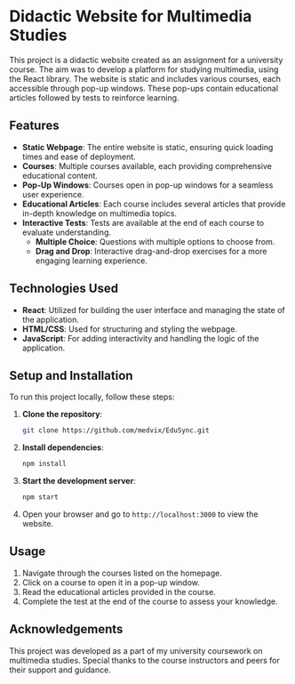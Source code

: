 # Didactic Website for Multimedia Studies

This project is a didactic website created as an assignment for a university course. The aim was to develop a platform for studying multimedia, using the React library. The website is static and includes various courses, each accessible through pop-up windows. These pop-ups contain educational articles followed by tests to reinforce learning.

## Features

- **Static Webpage**: The entire website is static, ensuring quick loading times and ease of deployment.
- **Courses**: Multiple courses available, each providing comprehensive educational content.
- **Pop-Up Windows**: Courses open in pop-up windows for a seamless user experience.
- **Educational Articles**: Each course includes several articles that provide in-depth knowledge on multimedia topics.
- **Interactive Tests**: Tests are available at the end of each course to evaluate understanding.
  - **Multiple Choice**: Questions with multiple options to choose from.
  - **Drag and Drop**: Interactive drag-and-drop exercises for a more engaging learning experience.

## Technologies Used

- **React**: Utilized for building the user interface and managing the state of the application.
- **HTML/CSS**: Used for structuring and styling the webpage.
- **JavaScript**: For adding interactivity and handling the logic of the application.

## Setup and Installation

To run this project locally, follow these steps:

1. **Clone the repository**:
    ```bash
    git clone https://github.com/medvix/EduSync.git
    ```
2. **Install dependencies**:
    ```bash
    npm install
    ```
3. **Start the development server**:
    ```bash
    npm start
    ```
4. Open your browser and go to `http://localhost:3000` to view the website.

## Usage

1. Navigate through the courses listed on the homepage.
2. Click on a course to open it in a pop-up window.
3. Read the educational articles provided in the course.
4. Complete the test at the end of the course to assess your knowledge.

## Acknowledgements

This project was developed as a part of my university coursework on multimedia studies. Special thanks to the course instructors and peers for their support and guidance.

